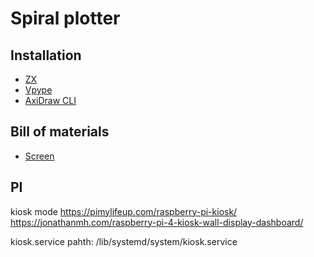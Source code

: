 # Spiral plotter

## Installation

- [ZX](https://google.github.io/zx/)
- [Vpype](https://vpype.readthedocs.io/en/latest/)
- [AxiDraw CLI](https://axidraw.com/doc/cli_api/#installation)

## Bill of materials

- [Screen](https://www.waveshare.com/10.1inch-hdmi-lcd-b-with-case.htm)

## PI

kiosk mode
<https://pimylifeup.com/raspberry-pi-kiosk/>
<https://jonathanmh.com/raspberry-pi-4-kiosk-wall-display-dashboard/>

kiosk.service pahth: /lib/systemd/system/kiosk.service
